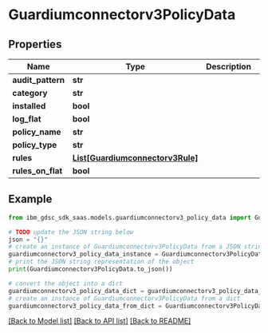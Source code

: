 # Guardiumconnectorv3PolicyData


## Properties

Name | Type | Description | Notes
------------ | ------------- | ------------- | -------------
**audit_pattern** | **str** |  | [optional] 
**category** | **str** |  | [optional] 
**installed** | **bool** |  | [optional] 
**log_flat** | **bool** |  | [optional] 
**policy_name** | **str** |  | [optional] 
**policy_type** | **str** |  | [optional] 
**rules** | [**List[Guardiumconnectorv3Rule]**](Guardiumconnectorv3Rule.md) |  | [optional] 
**rules_on_flat** | **bool** |  | [optional] 

## Example

```python
from ibm_gdsc_sdk_saas.models.guardiumconnectorv3_policy_data import Guardiumconnectorv3PolicyData

# TODO update the JSON string below
json = "{}"
# create an instance of Guardiumconnectorv3PolicyData from a JSON string
guardiumconnectorv3_policy_data_instance = Guardiumconnectorv3PolicyData.from_json(json)
# print the JSON string representation of the object
print(Guardiumconnectorv3PolicyData.to_json())

# convert the object into a dict
guardiumconnectorv3_policy_data_dict = guardiumconnectorv3_policy_data_instance.to_dict()
# create an instance of Guardiumconnectorv3PolicyData from a dict
guardiumconnectorv3_policy_data_from_dict = Guardiumconnectorv3PolicyData.from_dict(guardiumconnectorv3_policy_data_dict)
```
[[Back to Model list]](../README.md#documentation-for-models) [[Back to API list]](../README.md#documentation-for-api-endpoints) [[Back to README]](../README.md)


